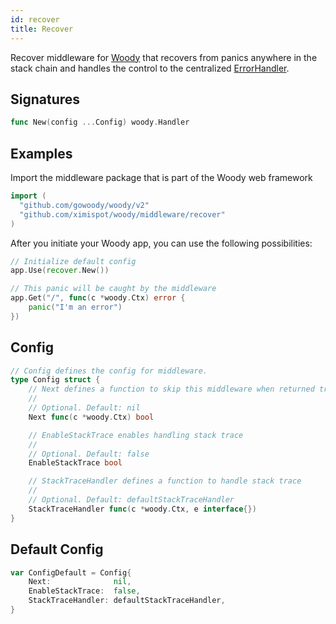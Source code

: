```yaml
---
id: recover
title: Recover
---
```


Recover middleware for [Woody](https://github.com/gowoody/woody) that recovers from panics anywhere in the stack chain and handles the control to the centralized [ErrorHandler](https://docs.gowoody.io/error-handling).

## Signatures

```go
func New(config ...Config) woody.Handler
```

## Examples

Import the middleware package that is part of the Woody web framework

```go
import (
  "github.com/gowoody/woody/v2"
  "github.com/ximispot/woody/middleware/recover"
)
```

After you initiate your Woody app, you can use the following possibilities:

```go
// Initialize default config
app.Use(recover.New())

// This panic will be caught by the middleware
app.Get("/", func(c *woody.Ctx) error {
    panic("I'm an error")
})
```

## Config

```go
// Config defines the config for middleware.
type Config struct {
    // Next defines a function to skip this middleware when returned true.
    //
    // Optional. Default: nil
    Next func(c *woody.Ctx) bool

    // EnableStackTrace enables handling stack trace
    //
    // Optional. Default: false
    EnableStackTrace bool

    // StackTraceHandler defines a function to handle stack trace
    //
    // Optional. Default: defaultStackTraceHandler
    StackTraceHandler func(c *woody.Ctx, e interface{})
}
```

## Default Config

```go
var ConfigDefault = Config{
    Next:              nil,
    EnableStackTrace:  false,
    StackTraceHandler: defaultStackTraceHandler,
}
```
